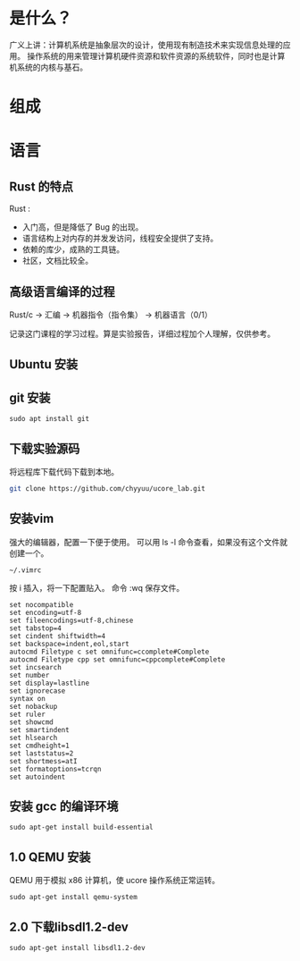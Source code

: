 # 是什么？

广义上讲：计算机系统是抽象层次的设计，使用现有制造技术来实现信息处理的应用。
操作系统的用来管理计算机硬件资源和软件资源的系统软件，同时也是计算机系统的内核与基石。
# 组成

# 语言

## Rust 的特点

Rust : 
- 入门高，但是降低了 Bug 的出现。
- 语言结构上对内存的并发发访问，线程安全提供了支持。
- 依赖的库少，成熟的工具链。
- 社区，文档比较全。

## 高级语言编译的过程
Rust/c -> 汇编 -> 机器指令（指令集） -> 机器语言（0/1）

记录这门课程的学习过程。算是实验报告，详细过程加个人理解，仅供参考。

## Ubuntu 安装

## git 安装
```git
sudo apt install git
```
## 下载实验源码

将远程库下载代码下载到本地。
```bash
git clone https://github.com/chyyuu/ucore_lab.git
```
## 安装vim

强大的编辑器，配置一下便于使用。
可以用 ls -l 命令查看，如果没有这个文件就创建一个。

```shell
~/.vimrc
```

按 i 插入，将一下配置贴入。 
命令 :wq 保存文件。
```
set nocompatible
set encoding=utf-8
set fileencodings=utf-8,chinese
set tabstop=4
set cindent shiftwidth=4
set backspace=indent,eol,start
autocmd Filetype c set omnifunc=ccomplete#Complete
autocmd Filetype cpp set omnifunc=cppcomplete#Complete
set incsearch
set number
set display=lastline
set ignorecase
syntax on
set nobackup
set ruler
set showcmd
set smartindent
set hlsearch
set cmdheight=1
set laststatus=2
set shortmess=atI
set formatoptions=tcrqn
set autoindent  
```

## 安装 gcc 的编译环境

```shell 
sudo apt-get install build-essential
```
## 1.0 QEMU 安装
QEMU 用于模拟 x86 计算机，使 ucore 操作系统正常运转。

```shell
sudo apt-get install qemu-system
```
## 2.0 下载libsdl1.2-dev

```shell
sudo apt-get install libsdl1.2-dev 
```
